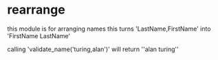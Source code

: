 rearrange
=========

this module is for arranging names
this turns 'LastName,FirstName' into 'FirstName LastName'

calling 'validate_name('turing,alan')' will return ''alan turing''